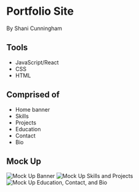 # Portfolio Site
By Shani Cunningham


## Tools

* JavaScript/React
* CSS
* HTML

## Comprised of
* Home banner
* Skills
* Projects
* Education
* Contact
* Bio

## Mock Up
![Mock Up Banner](/Home.png)
![Mock Up Skills and Projects](/Skills-Projects.png)
![Mock Up Education, Contact, and Bio](/Education-Contact-Biography.png)